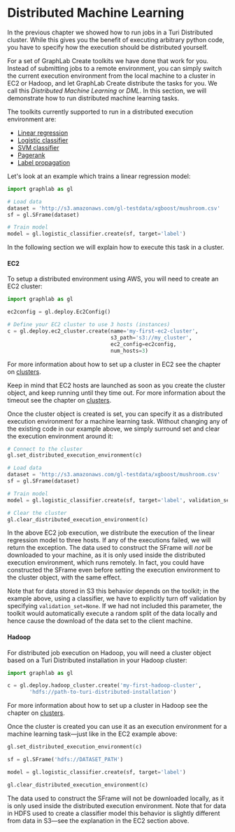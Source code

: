 <script src="../turi/js/recview.js"></script>
# Distributed Machine Learning

In the previous chapter we showed how to run jobs in a Turi Distributed cluster. While this gives you the benefit of executing arbitrary python code, you have to specify how the execution should be distributed yourself.

For a set of GraphLab Create toolkits we have done that work for you. Instead of submitting jobs to a remote environment, you can simply switch the current execution environment from the local machine to a cluster in EC2 or Hadoop, and let GraphLab Create distribute the tasks for you. We call this _Distributed Machine Learning_ or _DML_. In this section, we will demonstrate how to run distributed machine learning tasks.

The toolkits currently supported to run in a distributed execution environment are:
* [Linear regression](https://turi.com/learn/userguide/supervised-learning/linear-regression.html)
* [Logistic classifier](https://turi.com/learn/userguide/supervised-learning/logistic-regression.html)
* [SVM classifier](https://turi.com/learn/userguide/supervised-learning/svm.html)
* [Pagerank](https://turi.com/products/create/docs/generated/graphlab.pagerank.create.html)
* [Label propagation](https://turi.com/products/create/docs/generated/graphlab.label_propagation.create.html)

Let's look at an example which trains a linear regression model:

```python
import graphlab as gl

# Load data
dataset = 'http://s3.amazonaws.com/gl-testdata/xgboost/mushroom.csv'
sf = gl.SFrame(dataset)

# Train model
model = gl.logistic_classifier.create(sf, target='label')
```

In the following section we will explain how to execute this task in a cluster.

#### EC2

To setup a distributed environment using AWS, you will need to create an EC2 cluster:

```python
import graphlab as gl

ec2config = gl.deploy.Ec2Config()

# Define your EC2 cluster to use 3 hosts (instances)
c = gl.deploy.ec2_cluster.create(name='my-first-ec2-cluster',
                                 s3_path='s3://my_cluster',
                                 ec2_config=ec2config,
                                 num_hosts=3)
```

For more information about how to set up a cluster in EC2 see the chapter on [clusters](pipeline-ec2-hadoop.md).

Keep in mind that EC2 hosts are launched as soon as you create the cluster object, and keep running until they time out. For more information about the timeout see the chapter on [clusters](pipeline-ec2-hadoop.md).

Once the cluster object is created is set, you can specify it as a distributed execution environment for a machine learning task. Without changing any of the existing code in our example above, we simply surround set and clear the execution environment around it:

```python
# Connect to the cluster
gl.set_distributed_execution_environment(c)

# Load data
dataset = 'http://s3.amazonaws.com/gl-testdata/xgboost/mushroom.csv'
sf = gl.SFrame(dataset)

# Train model
model = gl.logistic_classifier.create(sf, target='label', validation_set=None)

# Clear the cluster
gl.clear_distributed_execution_environment(c)
```

In the above EC2 job execution, we distribute the execution of the linear regression model to three hosts. If any of the executions failed, we will return the exception. The data used to construct the SFrame will _not_ be downloaded to your machine, as it is only used inside the distributed execution environment, which runs remotely. In fact, you could have constructed the SFrame even before setting the execution environment to the cluster object, with the same effect.

Note that for data stored in S3 this behavior depends on the toolkit; in the example above, using a classifier, we have to explicitly turn off validation by specifying `validation_set=None`. If we had not included this parameter, the toolkit would automatically execute a random split of the data locally and hence cause the download of the data set to the client machine.

#### Hadoop

For distributed job execution on Hadoop, you will need a cluster object based on a Turi Distributed installation in your Hadoop cluster:

```python
import graphlab as gl

c = gl.deploy.hadoop_cluster.create('my-first-hadoop-cluster',
       'hdfs://path-to-turi-distributed-installation')
```

For more information about how to set up a cluster in Hadoop see the chapter on [clusters](pipeline-ec2-hadoop.md).

Once the cluster is created you can use it as an execution environment for a machine learning task&mdash;just like in the EC2 example above:

```python
gl.set_distributed_execution_environment(c)

sf = gl.SFrame('hdfs://DATASET_PATH')

model = gl.logistic_classifier.create(sf, target='label')

gl.clear_distributed_execution_environment(c)
```

The data used to construct the SFrame will not be downloaded locally, as it is only used inside the distributed execution environment. Note that for data in HDFS used to create a classifier model this behavior is slightly different from data in S3&mdash;see the explanation in the EC2 section above.
